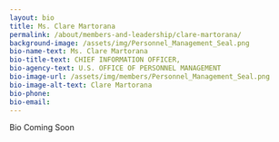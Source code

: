 ```yaml
---
layout: bio
title: Ms. Clare Martorana
permalink: /about/members-and-leadership/clare-martorana/
background-image: /assets/img/Personnel_Management_Seal.png
bio-name-text: Ms. Clare Martorana
bio-title-text: CHIEF INFORMATION OFFICER,
bio-agency-text: U.S. OFFICE OF PERSONNEL MANAGEMENT
bio-image-url: /assets/img/members/Personnel_Management_Seal.png
bio-image-alt-text: Clare Martorana
bio-phone:
bio-email:
---
```


Bio Coming Soon
